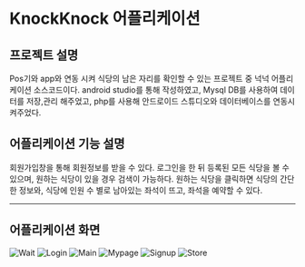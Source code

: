 # KnockKnock 어플리케이션

## 프로젝트 설명
Pos기와 app와 연동 시켜 식당의 남은 자리를 확인할 수 있는 프로젝트 중 넉넉 어플리케이션 소스코드이다.
android studio를 통해 작성하였고, Mysql DB를 사용하여 데이터를 저장,관리 해주었고, php를 사용해 안드로이드 스튜디오와 데이터베이스를 연동시켜주었다.


## 어플리케이션 기능 설명
회원가입창을 통해 회원정보를 받을 수 있다. 로그인을 한 뒤 등록된 모든 식당을 볼 수 있으며, 원하는 식당이 있을 경우 검색이 가능하다.
원하는 식당을 클릭하면 식당의 간단한 정보와, 식당에 인원 수 별로 남아있는 좌석이 뜨고, 좌석을 예약할 수 있다.

---
## 어플리케이션 화면

![Wait](https://user-images.githubusercontent.com/59429551/105851083-ee1f0980-6025-11eb-9db6-8b719b7989c2.png)
![Login](https://user-images.githubusercontent.com/59429551/105851088-eeb7a000-6025-11eb-97a7-7516a3baa194.png)
![Main](https://user-images.githubusercontent.com/59429551/105851090-ef503680-6025-11eb-863b-f935780cb5d8.png)
![Mypage](https://user-images.githubusercontent.com/59429551/105851091-ef503680-6025-11eb-9db1-ee3cd4f2ff02.png)
![Signup](https://user-images.githubusercontent.com/59429551/105851092-efe8cd00-6025-11eb-9459-ea79380c335d.png)
![Store](https://user-images.githubusercontent.com/59429551/105851094-efe8cd00-6025-11eb-8f5e-8fa2774021bd.png)

